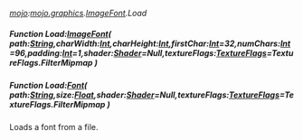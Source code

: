 _[mojo](../../modules/mojo/mojo-module.md):[mojo.graphics](../../modules/mojo/mojo-graphics.md).[ImageFont](../../modules/mojo/mojo-graphics-imagefont.md).Load_
##### Function Load:[ImageFont](../../modules/mojo/mojo-graphics-imagefont.md)( path:[String](../../modules/wonkey/wonkey-types-string.md),charWidth:[Int](../../modules/wonkey/wonkey-types-int.md),charHeight:[Int](../../modules/wonkey/wonkey-types-int.md),firstChar:[Int](../../modules/wonkey/wonkey-types-int.md)=32,numChars:[Int](../../modules/wonkey/wonkey-types-int.md)=96,padding:[Int](../../modules/wonkey/wonkey-types-int.md)=1,shader:[Shader](../../modules/mojo/mojo-graphics-shader.md)=Null,textureFlags:[TextureFlags](../../modules/mojo/mojo-graphics-textureflags.md)=TextureFlags.FilterMipmap )
##### Function Load:[Font](../../modules/mojo/mojo-graphics-font.md)( path:[String](../../modules/wonkey/wonkey-types-string.md),size:[Float](../../modules/wonkey/wonkey-types-float.md),shader:[Shader](../../modules/mojo/mojo-graphics-shader.md)=Null,textureFlags:[TextureFlags](../../modules/mojo/mojo-graphics-textureflags.md)=TextureFlags.FilterMipmap )

Loads a font from a file.
